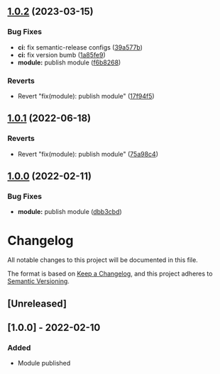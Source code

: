 ## [1.0.2](https://github.com/eduzuchetti/terraform-aws-cloudfront/compare/1.0.1...1.0.2) (2023-03-15)


### Bug Fixes

* **ci:** fix semantic-release configs ([39a577b](https://github.com/eduzuchetti/terraform-aws-cloudfront/commit/39a577bf33a49ce6085c836a462b2184a390a806))
* **ci:** fix version bumb ([1a85fe9](https://github.com/eduzuchetti/terraform-aws-cloudfront/commit/1a85fe90335b4509cc89767239229e114978f655))
* **module:** publish module ([f6b8268](https://github.com/eduzuchetti/terraform-aws-cloudfront/commit/f6b8268621ad2f509ef064bde9ca16b2729cb03b))


### Reverts

* Revert "fix(module): publish module" ([17f94f5](https://github.com/eduzuchetti/terraform-aws-cloudfront/commit/17f94f5faf55f3e41fa6c1f74032b19357677c74))

## [1.0.1](https://gitlab.com/ezuchetti/terraform-aws-cloudfront/compare/1.0.0...1.0.1) (2022-06-18)


### Reverts

* Revert "fix(module): publish module" ([75a98c4](https://gitlab.com/ezuchetti/terraform-aws-cloudfront/commit/75a98c4273f0dfcda09a2dfe1f20e72f6f953a5d))

## [1.0.0](https://gitlab.com/ezuchetti/terraform-aws-cloudfront/compare/...1.0.0) (2022-02-11)


### Bug Fixes

* **module:** publish module ([dbb3cbd](https://gitlab.com/ezuchetti/terraform-aws-cloudfront/commit/dbb3cbda631296ece796203a3ca9f7024c9a61a3))

# Changelog
All notable changes to this project will be documented in this file.

The format is based on [Keep a Changelog](https://keepachangelog.com/en/1.0.0/),
and this project adheres to [Semantic Versioning](https://semver.org/spec/v2.0.0.html).

## [Unreleased]

## [1.0.0] - 2022-02-10
### Added
- Module published
